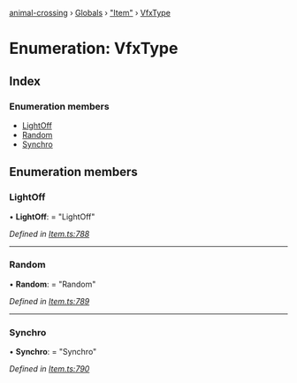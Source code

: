 [animal-crossing](../README.md) › [Globals](../globals.md) › ["Item"](../modules/_item_.md) › [VfxType](_item_.vfxtype.md)

# Enumeration: VfxType

## Index

### Enumeration members

* [LightOff](_item_.vfxtype.md#lightoff)
* [Random](_item_.vfxtype.md#random)
* [Synchro](_item_.vfxtype.md#synchro)

## Enumeration members

###  LightOff

• **LightOff**: = "LightOff"

*Defined in [Item.ts:788](https://github.com/Norviah/animal-crossing/blob/ee641cf/module/types/Item.ts#L788)*

___

###  Random

• **Random**: = "Random"

*Defined in [Item.ts:789](https://github.com/Norviah/animal-crossing/blob/ee641cf/module/types/Item.ts#L789)*

___

###  Synchro

• **Synchro**: = "Synchro"

*Defined in [Item.ts:790](https://github.com/Norviah/animal-crossing/blob/ee641cf/module/types/Item.ts#L790)*
